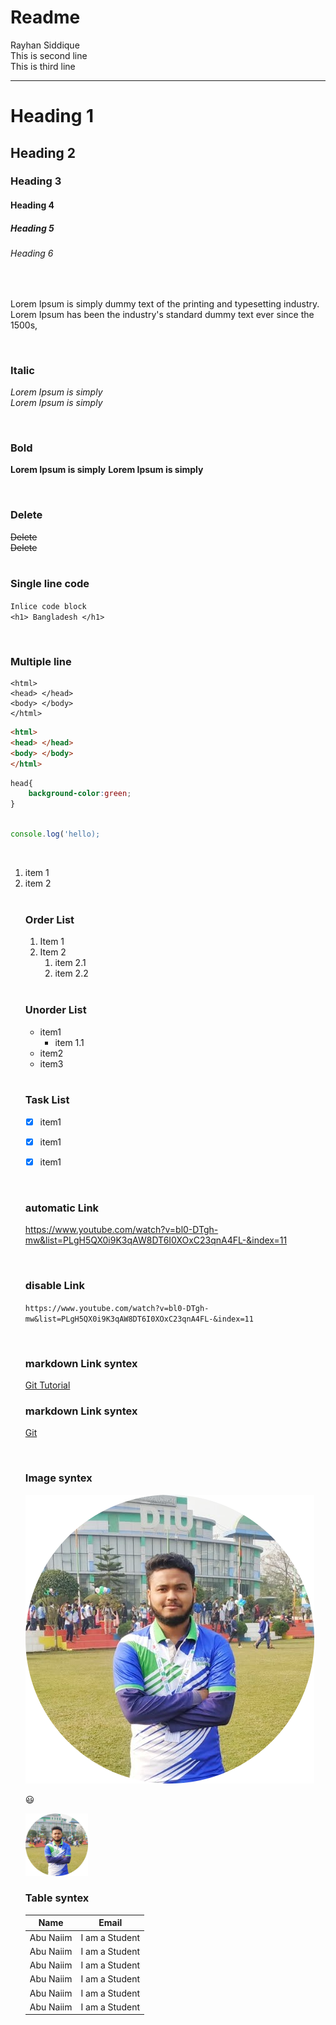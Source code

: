 <!--markdown-->
# Readme
Rayhan Siddique  <!--double speach for new line-->  
This is second line </br>
This is third line

<!--Horizontal rule-->  
---  

# Heading 1
## Heading 2
### Heading 3
#### Heading 4
##### Heading 5
###### Heading 6
<br>
<P>Lorem Ipsum is simply dummy text of the printing and typesetting industry. Lorem Ipsum has been the industry's standard dummy text ever since the 1500s, </p>

<br>


### Italic
<i>Lorem Ipsum is simply</i>  
_Lorem Ipsum is simply_

<br>


### Bold
<b>Lorem Ipsum is simply</b>
__Lorem Ipsum is simply__  

<br>



### Delete
<del>Delete</del>  
~~Delete~~  
<br>

### Single line code
`Inlice code block`  
`<h1> Bangladesh </h1>`

<br>



### Multiple line
```
<html>
<head> </head>
<body> </body>
</html>

```

```html
<html>
<head> </head>
<body> </body>
</html>

```

```css
head{
    background-color:green;
}

```

```javascript

console.log('hello);

```
<br>

<ol>
<li>item 1</li>
<li>item 2</li>
</o>

<br>

### Order List
1. Item 1
2. Item 2
   1. item 2.1
   2. item 2.2


<br>

### Unorder List
- item1
   - item 1.1
- item2
- item3


<br>

### Task List
- [x] item1
- [x] item1
- [x] item1


<br>

### automatic Link
 https://www.youtube.com/watch?v=bl0-DTgh-mw&list=PLgH5QX0i9K3qAW8DT6I0XOxC23qnA4FL-&index=11


<br>

### disable Link
 `https://www.youtube.com/watch?v=bl0-DTgh-mw&list=PLgH5QX0i9K3qAW8DT6I0XOxC23qnA4FL-&index=11`


 <br>

### markdown Link syntex
[Git Tutorial](https://www.youtube.com/watch?v=bl0-DTgh-mw&list=PLgH5QX0i9K3qAW8DT6I0XOxC23qnA4FL-&index=11)


### markdown Link syntex
[Git ][websitelink]


<!--All link is here-->
[websitelink]:(https://www.youtube.com/watch?v=bl0-DTgh-mw&list=PLgH5QX0i9K3qAW8DT6I0XOxC23qnA4FL-&index=11)


<br>

### Image syntex
![profile](./images/diu.png)

😃

<img  src="./images/diu.png" width="100" title="Profile Image">


<br>

### Table syntex
| Name | Email |
| ----- | ----- |
| Abu Naiim | I am a Student |
| Abu Naiim | I am a Student |
| Abu Naiim | I am a Student |
| Abu Naiim | I am a Student |
| Abu Naiim | I am a Student |
| Abu Naiim | I am a Student |

